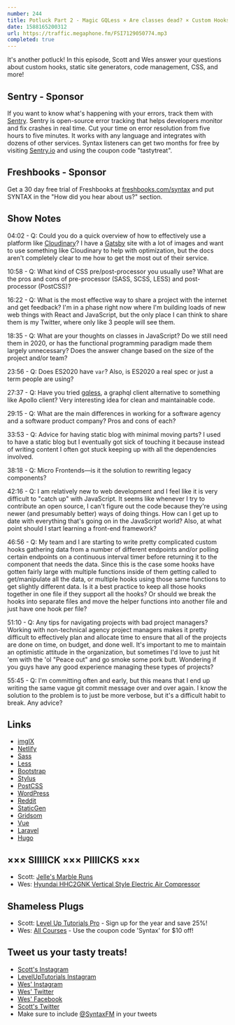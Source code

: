 ```yaml
---
number: 244
title: Potluck Part 2 - Magic GQLess × Are classes dead? × Custom Hooks × Staying Up To Date × CSS × More!
date: 1588165200312
url: https://traffic.megaphone.fm/FSI7129050774.mp3
completed: true
---
```


It's another potluck! In this episode, Scott and Wes answer your questions about custom hooks, static site generators, code management, CSS, and more!

## Sentry - Sponsor
If you want to know what's happening with your errors, track them with [Sentry](https://sentry.io/). Sentry is open-source error tracking that helps developers monitor and fix crashes in real time. Cut your time on error resolution from five hours to five minutes. It works with any language and integrates with dozens of other services. Syntax listeners can get two months for free by visiting [Sentry.io](https://sentry.io/) and using the coupon code "tastytreat".

## Freshbooks - Sponsor
Get a 30 day free trial of Freshbooks at [freshbooks.com/syntax](https://freshbooks.com/syntax) and put SYNTAX in the "How did you hear about us?" section.

## Show Notes

04:02 - Q: Could you do a quick overview of how to effectively use a platform like [Cloudinary](https://cloudinary.com/)? I have a [Gatsby](https://www.gatsbyjs.org/) site with a lot of images and want to use something like Cloudinary to help with optimization, but the docs aren't completely clear to me how to get the most out of their service.

10:58 - Q: What kind of CSS pre/post-processor you usually use? What are the pros and cons of pre-processor (SASS, SCSS, LESS) and post-processor (PostCSS)?

16:22 - Q: What is the most effective way to share a project with the internet and get feedback? I'm in a phase right now where I'm building loads of new web things with React and JavaScript, but the only place I can think to share them is my Twitter, where only like 3 people will see them.

18:35 - Q: What are your thoughts on classes in JavaScript? Do we still need them in 2020, or has the functional programming paradigm made them largely unnecessary? Does the answer change based on the size of the project and/or team?

23:56 - Q: Does ES2020 have `var`? Also, is ES2020 a real spec or just a term people are using?

27:37 - Q: Have you tried [gqless](https://gqless.dev/), a graphql client alternative to something like Apollo client? Very interesting idea for clean and maintainable code.

29:15 - Q: What are the main differences in working for a software agency and a software product company? Pros and cons of each?

33:53 - Q: Advice for having static blog with minimal moving parts? I used to have a static blog but I eventually got sick of touching it because instead of writing content I often got stuck keeping up with all the dependencies involved.

38:18 - Q: Micro Frontends—is it the solution to rewriting legacy components?

42:16 - Q: I am relatively new to web development and I feel like it is very difficult to "catch up" with JavaScript. It seems like whenever I try to contribute an open source, I can't figure out the code because they're using newer (and presumably better) ways of doing things. How can I get up to date with everything that's going on in the JavaScript world? Also, at what point should I start learning a front-end framework?

46:56 - Q: My team and I are starting to write pretty complicated custom hooks gathering data from a number of different endpoints and/or polling certain endpoints on a continuous interval timer before returning it to the component that needs the data. Since this is the case some hooks have gotten fairly large with multiple functions inside of them getting called to get/manipulate all the data, or multiple hooks using those same functions to get slightly different data. Is it a best practice to keep all those hooks together in one file if they support all the hooks? Or should we break the hooks into separate files and move the helper functions into another file and just have one hook per file?

51:10 - Q: Any tips for navigating projects with bad project managers? Working with non-technical agency project managers makes it pretty difficult to effectively plan and allocate time to ensure that all of the projects are done on time, on budget, and done well. It's important to me to maintain an optimistic attitude in the organization, but sometimes I'd love to just hit 'em with the 'ol "Peace out" and go smoke some pork butt. Wondering if you guys have any good experience managing these types of projects?

55:45 - Q: I'm committing often and early, but this means that I end up writing the same vague git commit message over and over again. I know the solution to the problem is to just be more verbose, but it's a difficult habit to break. Any advice?

## Links
* [imgIX](https://www.imgix.com/)
* [Netlify](https://www.netlify.com/)
* [Sass](https://sass-lang.com/)
* [Less](http://lesscss.org/)
* [Bootstrap](https://getbootstrap.com/)
* [Stylus](https://stylus-lang.com/)
* [PostCSS](https://postcss.org/)
* [WordPress](https://wordpress.org/)
* [Reddit](https://www.reddit.com/)
* [StaticGen](https://www.staticgen.com/)
* [Gridsom](https://gridsome.org/)
* [Vue](https://vuejs.org/)
* [Laravel](https://laravel.com/)
* [Hugo](https://gohugo.io/)

## ××× SIIIIICK ××× PIIIICKS ×××
* Scott: [Jelle's Marble Runs](https://www.youtube.com/channel/UCYJdpnjuSWVOLgGT9fIzL0g)
* Wes: [Hyundai HHC2GNK Vertical Style Electric Air Compressor](https://www.amazon.ca/Hyundai-HHC2GNK-Vertical-Electric-Compressor/dp/B00ISLYLKI/ref=sr_1_4?keywords=nail%2Bgun%2Bcompressor&qid=1586882118&sr=8-4&th=1)

## Shameless Plugs
* Scott: [Level Up Tutorials Pro](https://www.leveluptutorials.com/pro) - Sign up for the year and save 25%!
* Wes: [All Courses](https://wesbos.com/courses/) - Use the coupon code 'Syntax' for $10 off!

## Tweet us your tasty treats!
* [Scott's Instagram](https://www.instagram.com/stolinski/)
* [LevelUpTutorials Instagram](https://www.instagram.com/LevelUpTutorials/)
* [Wes' Instagram](https://www.instagram.com/wesbos/)
* [Wes' Twitter](https://twitter.com/wesbos)
* [Wes' Facebook](https://www.facebook.com/wesbos.developer)
* [Scott's Twitter](https://twitter.com/stolinski)
* Make sure to include [@SyntaxFM](https://twitter.com/SyntaxFM) in your tweets